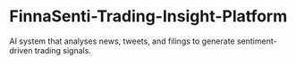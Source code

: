 # FinnaSenti-Trading-Insight-Platform
AI system that analyses news, tweets, and filings to generate sentiment-driven trading signals. 
